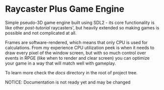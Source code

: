 
# Raycaster Plus Game Engine

Simple pseudo-3D game engine built using SDL2 - its core functionality is like other *post-tutorial* raycasters', but heavily extended so making games is possible and not complicated at all.

Frames are software-rendered, which means that only CPU is used for calculations. From my experience CPU utilization peek is when it needs to draw every pixel of the window screen, but with so much control over events in RPGE (like when to render and clear screen) you can optimize your game in a way that will match well with gameplay.

To learn more check the *docs* directory in the root of project tree.

NOTICE: Documentation is not ready yet and may be changed
